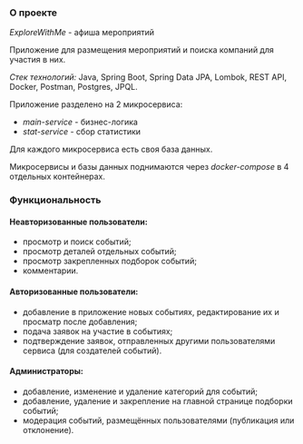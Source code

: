 ### О проекте 

*ExploreWithMe* - афиша мероприятий

Приложение для размещения мероприятий и поиска компаний для участия в них.

*Стек технологий:* Java, Spring Boot, Spring Data JPA, Lombok, REST API, Docker, Postman, Postgres, JPQL. 

Приложение разделено на 2 микросервиса:
- *main-service* - бизнес-логика
- *stat-service* - сбор статистики

Для каждого микросервиса есть своя база данных. 

Микросервисы и базы данных поднимаются через *docker-compose* в 4 отдельных контейнерах. 

### Функциональность
#### Неавторизованные пользователи:
- просмотр и поиск событий;
- просмотр деталей отдельных событий;
- просмотр закрепленных подборок событий;
- комментарии.
#### Авторизованные пользователи:
- добавление в приложение новых событиях, редактирование их и просматр после добавления;
- подача заявок на участие в событиях;
- подтверждение заявок, отправленных другими пользователями сервиса (для создателей событий).
#### Администраторы:
- добавление, изменение и удаление категорий для событий;
- добавление, удаление и закрепление на главной странице подборки событий;
- модерация событий, размещённых пользователями (публикация или отклонение). 
